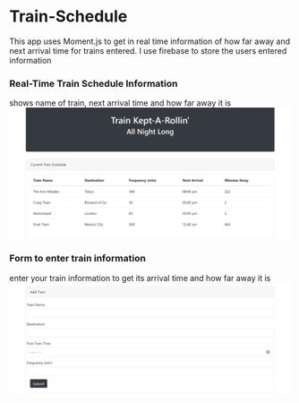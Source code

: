 # Train-Schedule
This app uses Moment.js to get in real time information of how far away and next arrival time for trains entered. I use firebase to store the users entered information 
### Real-Time Train Schedule Information
shows name of train, next arrival time and how far away it is 
![train schedules](https://github.com/fmflores/Train-Schedule/blob/master/assets/images/Screen1.png)

### Form to enter train information
enter your train information to get its arrival time and how far away it is
![train info form](https://github.com/fmflores/Train-Schedule/blob/master/assets/images/screen2.png)

